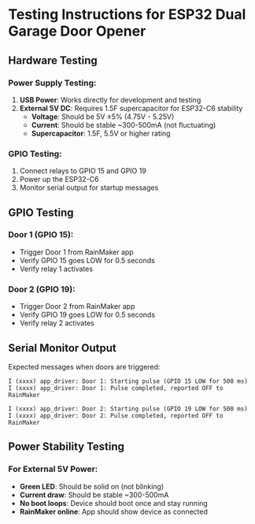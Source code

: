 # Testing Instructions for ESP32 Dual Garage Door Opener

## Hardware Testing

### Power Supply Testing:
1. **USB Power**: Works directly for development and testing
2. **External 5V DC**: Requires 1.5F supercapacitor for ESP32-C6 stability
   - **Voltage**: Should be 5V ±5% (4.75V - 5.25V)
   - **Current**: Should be stable ~300-500mA (not fluctuating)
   - **Supercapacitor**: 1.5F, 5.5V or higher rating

### GPIO Testing:
1. Connect relays to GPIO 15 and GPIO 19
2. Power up the ESP32-C6
3. Monitor serial output for startup messages

## GPIO Testing

### Door 1 (GPIO 15):
- Trigger Door 1 from RainMaker app
- Verify GPIO 15 goes LOW for 0.5 seconds
- Verify relay 1 activates

### Door 2 (GPIO 19):
- Trigger Door 2 from RainMaker app
- Verify GPIO 19 goes LOW for 0.5 seconds
- Verify relay 2 activates

## Serial Monitor Output

Expected messages when doors are triggered:
```
I (xxxx) app_driver: Door 1: Starting pulse (GPIO 15 LOW for 500 ms)
I (xxxx) app_driver: Door 1: Pulse completed, reported OFF to RainMaker

I (xxxx) app_driver: Door 2: Starting pulse (GPIO 19 LOW for 500 ms)
I (xxxx) app_driver: Door 2: Pulse completed, reported OFF to RainMaker
```

## Power Stability Testing

### For External 5V Power:
- **Green LED**: Should be solid on (not blinking)
- **Current draw**: Should be stable ~300-500mA
- **No boot loops**: Device should boot once and stay running
- **RainMaker online**: App should show device as connected
